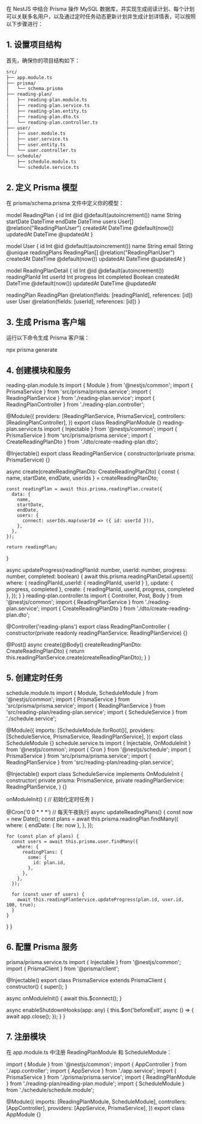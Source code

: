 在 NestJS 中结合 Prisma 操作 MySQL 数据库，并实现生成阅读计划、每个计划可以关联多名用户，以及通过定时任务动态更新计划并生成计划详情表，可以按照以下步骤进行：

## 1. 设置项目结构
首先，确保你的项目结构如下：
```bash
src/
├── app.module.ts
├── prisma/
│   └── schema.prisma
├── reading-plan/
│   ├── reading-plan.module.ts
│   ├── reading-plan.service.ts
│   ├── reading-plan.entity.ts
│   ├── reading-plan.dto.ts
│   └── reading-plan.controller.ts
├── user/
│   ├── user.module.ts
│   ├── user.service.ts
│   ├── user.entity.ts
│   └── user.controller.ts
└── schedule/
    ├── schedule.module.ts
    └── schedule.service.ts
```
## 2. 定义 Prisma 模型
在 prisma/schema.prisma 文件中定义你的模型：

model ReadingPlan {
  id         Int       @id @default(autoincrement())
  name       String
  startDate  DateTime
  endDate    DateTime
  users      User[]    @relation("ReadingPlanUser")
  createdAt  DateTime  @default(now())
  updatedAt  DateTime  @updatedAt
}

model User {
  id         Int       @id @default(autoincrement())
  name       String
  email      String    @unique
  readingPlans ReadingPlan[] @relation("ReadingPlanUser")
  createdAt  DateTime  @default(now())
  updatedAt  DateTime  @updatedAt
}

model ReadingPlanDetail {
  id         Int       @id @default(autoincrement())
  readingPlanId Int
  userId     Int
  progress   Int
  completed  Boolean
  createdAt  DateTime  @default(now())
  updatedAt  DateTime  @updatedAt

  readingPlan ReadingPlan @relation(fields: [readingPlanId], references: [id])
  user        User        @relation(fields: [userId], references: [id])
}
## 3. 生成 Prisma 客户端
运行以下命令生成 Prisma 客户端：

npx prisma generate
## 4. 创建模块和服务
reading-plan.module.ts
import { Module } from '@nestjs/common';
import { PrismaService } from 'src/prisma/prisma.service';
import { ReadingPlanService } from './reading-plan.service';
import { ReadingPlanController } from './reading-plan.controller';

@Module({
  providers: [ReadingPlanService, PrismaService],
  controllers: [ReadingPlanController],
})
export class ReadingPlanModule {}
reading-plan.service.ts
import { Injectable } from '@nestjs/common';
import { PrismaService } from 'src/prisma/prisma.service';
import { CreateReadingPlanDto } from './dto/create-reading-plan.dto';

@Injectable()
export class ReadingPlanService {
  constructor(private prisma: PrismaService) {}

  async create(createReadingPlanDto: CreateReadingPlanDto) {
    const { name, startDate, endDate, userIds } = createReadingPlanDto;

    const readingPlan = await this.prisma.readingPlan.create({
      data: {
        name,
        startDate,
        endDate,
        users: {
          connect: userIds.map(userId => ({ id: userId })),
        },
      },
    });

    return readingPlan;
  }

  async updateProgress(readingPlanId: number, userId: number, progress: number, completed: boolean) {
    await this.prisma.readingPlanDetail.upsert({
      where: { readingPlanId_userId: { readingPlanId, userId } },
      update: { progress, completed },
      create: { readingPlanId, userId, progress, completed },
    });
  }
}
reading-plan.controller.ts
import { Controller, Post, Body } from '@nestjs/common';
import { ReadingPlanService } from './reading-plan.service';
import { CreateReadingPlanDto } from './dto/create-reading-plan.dto';

@Controller('reading-plans')
export class ReadingPlanController {
  constructor(private readonly readingPlanService: ReadingPlanService) {}

  @Post()
  async create(@Body() createReadingPlanDto: CreateReadingPlanDto) {
    return this.readingPlanService.create(createReadingPlanDto);
  }
}
## 5. 创建定时任务
schedule.module.ts
import { Module, ScheduleModule } from '@nestjs/common';
import { PrismaService } from 'src/prisma/prisma.service';
import { ReadingPlanService } from 'src/reading-plan/reading-plan.service';
import { ScheduleService } from './schedule.service';

@Module({
  imports: [ScheduleModule.forRoot()],
  providers: [ScheduleService, PrismaService, ReadingPlanService],
})
export class ScheduleModule {}
schedule.service.ts
import { Injectable, OnModuleInit } from '@nestjs/common';
import { Cron } from '@nestjs/schedule';
import { PrismaService } from 'src/prisma/prisma.service';
import { ReadingPlanService } from 'src/reading-plan/reading-plan.service';

@Injectable()
export class ScheduleService implements OnModuleInit {
  constructor(
    private prisma: PrismaService,
    private readingPlanService: ReadingPlanService,
  ) {}

  onModuleInit() {
    // 初始化定时任务
  }

  @Cron('0 0 * * *') // 每天午夜执行
  async updateReadingPlans() {
    const now = new Date();
    const plans = await this.prisma.readingPlan.findMany({
      where: {
        endDate: { lte: now },
      },
    });

    for (const plan of plans) {
      const users = await this.prisma.user.findMany({
        where: {
          readingPlans: {
            some: {
              id: plan.id,
            },
          },
        },
      });

      for (const user of users) {
        await this.readingPlanService.updateProgress(plan.id, user.id, 100, true);
      }
    }
  }
}
## 6. 配置 Prisma 服务
prisma/prisma.service.ts
import { Injectable } from '@nestjs/common';
import { PrismaClient } from '@prisma/client';

@Injectable()
export class PrismaService extends PrismaClient {
  constructor() {
    super();
  }

  async onModuleInit() {
    await this.$connect();
  }

  async enableShutdownHooks(app: any) {
    this.$on('beforeExit', async () => {
      await app.close();
    });
  }
}
## 7. 注册模块
在 app.module.ts 中注册 ReadingPlanModule 和 ScheduleModule：

import { Module } from '@nestjs/common';
import { AppController } from './app.controller';
import { AppService } from './app.service';
import { PrismaService } from './prisma/prisma.service';
import { ReadingPlanModule } from './reading-plan/reading-plan.module';
import { ScheduleModule } from './schedule/schedule.module';

@Module({
  imports: [ReadingPlanModule, ScheduleModule],
  controllers: [AppController],
  providers: [AppService, PrismaService],
})
export class AppModule {}